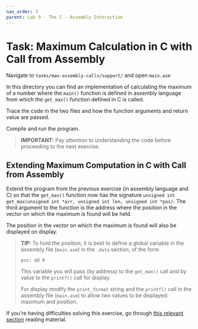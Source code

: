 ```yaml
---
nav_order: 3
parent: Lab 9 - The C - Assembly Interaction
---
```


# Task: Maximum Calculation in C with Call from Assembly

Navigate to `tasks/max-assembly-calls/support/` and open `main.asm`

In this directory you can find an implementation of calculating the maximum of a number where the `main()` function is defined in assembly language from which the `get_max()` function defined in C is called.

Trace the code in the two files and how the function arguments and return value are passed.

Compile and run the program.

> **IMPORTANT:**
> Pay attention to understanding the code before proceeding to the next exercise.

## Extending Maximum Computation in C with Call from Assembly

Extend the program from the previous exercise (in assembly language and C) so that the `get_max()` function now has the signature `unsigned int get_max(unsigned int *arr, unsigned int len, unsigned int *pos)`.
The third argument to the function is the address where the position in the vector on which the maximum is found will be held.

The position in the vector on which the maximum is found will also be displayed on display.

> **TIP:**
> To hold the position, it is best to define a global variable in the assembly file (`main.asm`) in the `.data` section, of the form
>
> ```Assembly
> pos: dd 0
> ```
>
> This variable you will pass (by address) to the `get_max()` call and by value to the `printf()` call for display.
>
> For display modify the `print_format` string and the `printf()` call in the assembly file (`main.asm`) to allow two values to be displayed: maximum and position.
>

If you're having difficulties solving this exercise, go through [this relevant section](../../reading/stack-c-asm.md) reading material.
